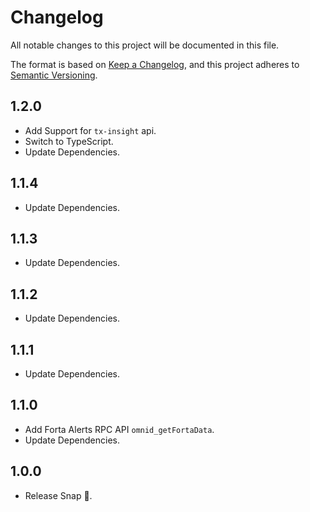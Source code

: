 # Changelog
All notable changes to this project will be documented in this file.

The format is based on [Keep a Changelog](https://keepachangelog.com/en/1.0.0/),
and this project adheres to [Semantic Versioning](https://semver.org/spec/v2.0.0.html).


## 1.2.0
- Add Support for `tx-insight` api.
- Switch to TypeScript.
- Update Dependencies.

## 1.1.4
- Update Dependencies.

## 1.1.3
- Update Dependencies.

## 1.1.2
- Update Dependencies.

## 1.1.1
- Update Dependencies.

## 1.1.0
- Add Forta Alerts RPC API `omnid_getFortaData`.
- Update Dependencies.

## 1.0.0
- Release Snap 🚀.
